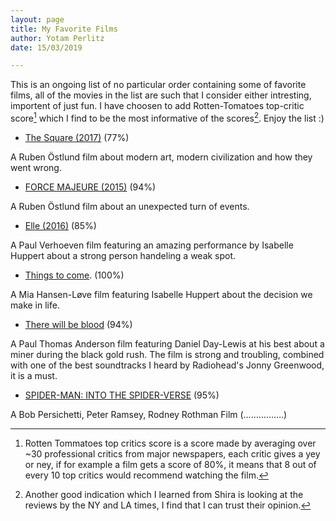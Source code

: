 ```yaml
---
layout: page
title: My Favorite Films
author: Yotam Perlitz
date: 15/03/2019

---
```


This is an ongoing list of no particular order containing some of favorite films, all of the movies in the list are such that I consider either intresting, importent of just fun. I have choosen to add Rotten-Tomatoes top-critic score[^1] which I find to be the most informative of the scores[^2]. Enjoy the list :)

- [The Square (2017)](https://www.rottentomatoes.com/m/the_square_2017) (77%)  

A Ruben Östlund film about modern art, modern civilization and how they went wrong.

- [FORCE MAJEURE (2015)](https://www.rottentomatoes.com/m/force_majeure_2014) (94%)  

A Ruben Östlund film about an unexpected turn of events.

- [Elle (2016)](https://www.rottentomatoes.com/m/elle_2016) (85%)  

A Paul Verhoeven film featuring an amazing performance by  Isabelle Huppert about a strong person handeling a weak spot.

- [Things to come](https://www.rottentomatoes.com/m/things_to_come_2016). (100%)

A Mia Hansen-Løve film featuring Isabelle Huppert about the decision we make in life.

- [There will be blood](https://www.rottentomatoes.com/m/there_will_be_blood) (94%)

A Paul Thomas Anderson film featuring Daniel Day-Lewis at his best about a miner during the black gold rush. The film is strong and troubling, combined with one of the best soundtracks I heard by Radiohead's Jonny Greenwood, it is a must.

- [SPIDER-MAN: INTO THE SPIDER-VERSE](https://www.rottentomatoes.com/m/spider_man_into_the_spider_verse) (95%)

A Bob Persichetti, Peter Ramsey, Rodney Rothman Film (…………….)







[^1]: Rotten Tommatoes top critics score is a score made by averaging over ~30 professional critics from major newspapers, each critic gives a yey or ney, if for example a film gets a score of 80%, it means that 8 out of every 10 top critics would recommend watching the film.
[^2]: Another good indication which I learned from Shira is looking at the reviews by the NY and LA times, I find that I can trust their opinion.
